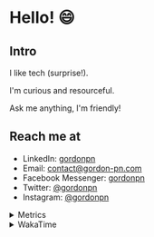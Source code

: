 # Hello! 😄

## Intro

I like tech (surprise!).

I'm curious and resourceful.

Ask me anything, I'm friendly!

## Reach me at

- LinkedIn: [gordonpn](https://www.linkedin.com/in/gordonpn/)
- Email: [contact@gordon-pn.com](mailto:contact@gordon-pn.com)
- Facebook Messenger: [gordonpn](https://www.messenger.com/t/Gordonpn)
- Twitter: [@gordonpn](https://twitter.com/Gordonpn)
- Instagram: [@gordonpn](https://www.instagram.com/gordonpn/)

<details>
  <summary>Metrics</summary>

  <img align="center" src="https://github.com/gordonpn/gordonpn/blob/master/github-metrics.svg" alt="GitHub Metrics">

</details>

<details>
  <summary>WakaTime</summary>

  <!--START_SECTION:waka-->
📊 **This Week I Spent My Time On** 

```text
💬 Programming Languages: 
Java                     3 hrs 19 mins       ████████████████░░░░░░░░░   62.16 % 
Bash                     31 mins             ██░░░░░░░░░░░░░░░░░░░░░░░   09.79 % 
TypeScript               26 mins             ██░░░░░░░░░░░░░░░░░░░░░░░   08.33 % 
Ruby                     23 mins             ██░░░░░░░░░░░░░░░░░░░░░░░   07.33 % 
XML                      20 mins             ██░░░░░░░░░░░░░░░░░░░░░░░   06.40 % 

🔥 Editors: 
Intellijidea             4 hrs 39 mins       ██████████████████████░░░   87.39 % 
VS Code                  40 mins             ███░░░░░░░░░░░░░░░░░░░░░░   12.61 % 
```


 Last Updated on 08/03/2024 10:21:27 UTC
<!--END_SECTION:waka-->
</details>

